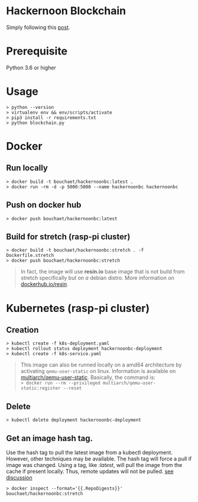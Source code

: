 # Hackernoon Blockchain
Simply following this [post](https://hackernoon.com/learn-blockchains-by-building-one-117428612f46).

# Prerequisite
Python 3.6 or higher

# Usage
```
> python --version
> virtualenv env && env/scripts/activate
> pip3 install -r requirements.txt
> python blockchain.py
```

# Docker
## Run locally
```
> docker build -t bouchaet/hackernoonbc:latest .
> docker run -rm -d -p 5000:5000 --name hackernoonbc hackernoonbc
```
## Push on docker hub
```
> docker push bouchaet/hackernoonbc:latest
```
## Build for stretch (rasp-pi cluster)
```
> docker build -t bouchaet/hackernoonbc:stretch . -f Dockerfile.stretch
> docker push bouchaet/hackernoonbc:stretch
```
> In fact, the image will use **resin.io** base image that is not build from stretch 
specifically but on _a_ debian distro. 
More information on [dockerhub.io/resin](https://hub.docker.com/r/resin/raspberrypi3-python/).


# Kubernetes (rasp-pi cluster)
## Creation
```
> kubectl create -f k8s-deployment.yaml
> kubectl rollout status deployment hackernoonbc-deployment 
> kubectl create -f k8s-service.yaml
```
> This image can also be runned locally on a amd64 architecture by activating `qemu-user-static` on linux. Information is available on [multiarch/qemu-user-static](https://github.com/multiarch/qemu-user-static/blob/master/README.md). Basically, the command is:   
`> docker run --rm --privileged multiarch/qemu-user-static:register --reset`
## Delete
```
> kubectl delete deployment hackernoonbc-deployment 
```

## Get an image hash tag. 
Use the hash tag to pull the latest image from a kubectl deployment. However, other techniques may be available. 
The hash tag will force a pull if image was changed. Using a tag, like _:latest_, will pull the image
from the cache if present locally. Thus, remote updates will not be pulled. [see discussion](https://github.com/kubernetes/kubernetes/issues/33664)
```
> docker inspect --format='{{.RepoDigests}}' bouchaet/hackernoonbc:stretch
```

